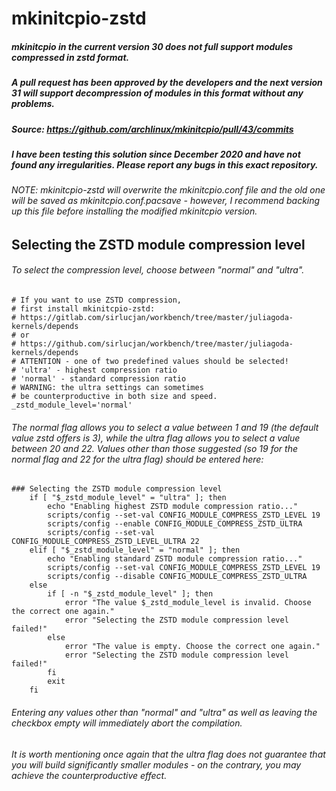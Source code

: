 # mkinitcpio-zstd

##### mkinitcpio in the current version 30 does not full support modules compressed in zstd format.
##### A pull request has been approved by the developers and the next version 31 will support decompression of modules in this format without any problems.
##### Source: https://github.com/archlinux/mkinitcpio/pull/43/commits
##### I have been testing this solution since December 2020 and have not found any irregularities. Please report any bugs in this exact repository.

###### NOTE: mkinitcpio-zstd will overwrite the mkinitcpio.conf file and the old one will be saved as mkinitcpio.conf.pacsave - however, I recommend backing up this file before installing the modified mkinitcpio version.

## Selecting the ZSTD module compression level

###### To select the compression level, choose between "normal" and "ultra". 

```
# If you want to use ZSTD compression,
# first install mkinitcpio-zstd:
# https://gitlab.com/sirlucjan/workbench/tree/master/juliagoda-kernels/depends
# or
# https://github.com/sirlucjan/workbench/tree/master/juliagoda-kernels/depends
# ATTENTION - one of two predefined values should be selected!
# 'ultra' - highest compression ratio
# 'normal' - standard compression ratio
# WARNING: the ultra settings can sometimes
# be counterproductive in both size and speed.
_zstd_module_level='normal'
```
###### The normal flag allows you to select a value between 1 and 19 (the default value zstd offers is 3), while the ultra flag allows you to select a value between 20 and 22. Values other than those suggested (so 19 for the normal flag and 22 for the ultra flag) should be entered here:

```
### Selecting the ZSTD module compression level
	if [ "$_zstd_module_level" = "ultra" ]; then
		echo "Enabling highest ZSTD module compression ratio..."
		scripts/config --set-val CONFIG_MODULE_COMPRESS_ZSTD_LEVEL 19
		scripts/config --enable CONFIG_MODULE_COMPRESS_ZSTD_ULTRA
		scripts/config --set-val CONFIG_MODULE_COMPRESS_ZSTD_LEVEL_ULTRA 22
	elif [ "$_zstd_module_level" = "normal" ]; then
		echo "Enabling standard ZSTD module compression ratio..."
		scripts/config --set-val CONFIG_MODULE_COMPRESS_ZSTD_LEVEL 19
		scripts/config --disable CONFIG_MODULE_COMPRESS_ZSTD_ULTRA
	else
		if [ -n "$_zstd_module_level" ]; then
			error "The value $_zstd_module_level is invalid. Choose the correct one again."
			error "Selecting the ZSTD module compression level failed!"
		else
			error "The value is empty. Choose the correct one again."
			error "Selecting the ZSTD module compression level failed!"
		fi
		exit
	fi
```

###### Entering any values other than "normal" and "ultra" as well as leaving the checkbox empty will immediately abort the compilation. 

###### It is worth mentioning once again that the ultra flag does not guarantee that you will build significantly smaller modules - on the contrary, you may achieve the counterproductive effect. 
